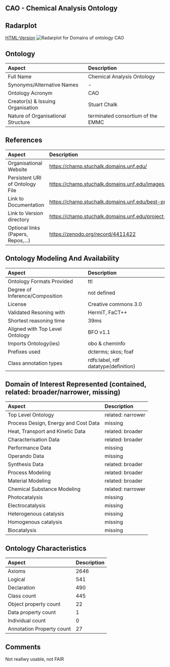 ## CAO - Chemical Analysis Ontology


 ## Radarplot 

 [HTML-Version](../radarplots/Radarplot_CAO.html) ![Radarplot for Domains of ontology CAO](../radarplots/Radarplot_CAO.svg) 
## Ontology

|Aspect |Description| 
 |:---|:---|
| Full Name | Chemical Analysis Ontology |
| Synonyms/Alternative Names | - |
| Ontology Acronym | CAO |
| Creator(s) & Issuing Organisation | Stuart Chalk |
| Nature of Organisational Structure | terminated consortium of the EMMC |

## References

|Aspect |Description| 
 |:---|:---|
| Organisational Website | https://champ.stuchalk.domains.unf.edu/ |
| Persistent URI of Ontology File | https://champ.stuchalk.domains.unf.edu/images/ontology/cao.owl |
| Link to Documentation | https://champ.stuchalk.domains.unf.edu/best-practices |
| Link to Version directory | https://champ.stuchalk.domains.unf.edu/project-roadmap |
| Optional links (Papers, Repos,...) | https://zenodo.org/record/4411422 |

## Ontology Modeling And Availability

|Aspect |Description| 
 |:---|:---|
| Ontology Formats Provided | ttl |
| Degree of Inference/Composition | not defined |
| License | Creative commons 3.0 |
| Validated Resoning with | HermiT, FaCT++ |
| Shortest reasoning time | 39ms |
| Aligned with Top Level Ontology | BFO v1.1 |
| Imports Ontology(ies) | obo & cheminfo |
| Prefixes used | dcterms; skos; foaf |
| Class annotation types | rdfs:label, rdf datatype(definition) |

## Domain of Interest Represented (contained, related: broader/narrower, missing)

|Aspect |Description| 
 |:---|:---|
| Top Level Ontology | related: narrower |
| Process Design, Energy and Cost Data | missing |
| Heat, Transport and Kinetic Data | related: broader |
| Characterisation Data | related: broader |
| Performance Data | missing |
| Operando Data | missing |
| Synthesis Data | related: broader |
| Process Modeling | related: broader |
| Material Modeling | related: broader |
| Chemical Substance Modeling | related: narrower |
| Photocatalysis | missing |
| Electrocatalysis | missing |
| Heterogenous catalysis | missing |
| Homogenous catalysis | missing |
| Biocatalysis | missing |

## Ontology Characteristics

|Aspect |Description| 
 |:---|:---|
| Axioms | 2646 |
| Logical | 541 |
| Declaration | 490 |
| Class count | 445 |
| Object property count | 22 |
| Data property count | 1 |
| Individual count | 0 |
| Annotation Property count | 27 |

## Comments

Not reallwy usable, not FAIR
